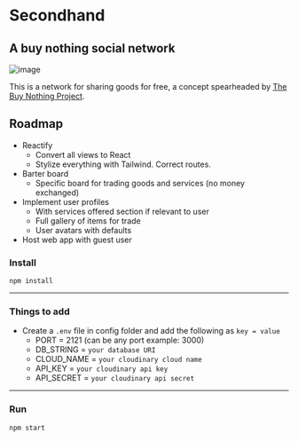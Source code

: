 # Secondhand

## A buy nothing social network

![image](https://github.com/kensiecodes/secondhand/assets/94876562/e3339fcb-8c60-4ce8-83e5-542eb90c4b67)

This is a network for sharing goods for free, a concept spearheaded by [The Buy Nothing Project](https://buynothingproject.org/).

## Roadmap

- Reactify
  - Convert all views to React
  - Stylize everything with Tailwind. Correct routes.
- Barter board
  - Specific board for trading goods and services (no money exchanged)
- Implement user profiles
  - With services offered section if relevant to user
  - Full gallery of items for trade
  - User avatars with defaults
- Host web app with guest user

### Install

`npm install`

---

### Things to add

- Create a `.env` file in config folder and add the following as `key = value`
  - PORT = 2121 (can be any port example: 3000)
  - DB_STRING = `your database URI`
  - CLOUD_NAME = `your cloudinary cloud name`
  - API_KEY = `your cloudinary api key`
  - API_SECRET = `your cloudinary api secret`

---

### Run

`npm start`
